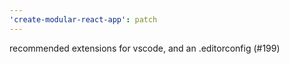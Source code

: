 ```yaml
---
'create-modular-react-app': patch
---
```


recommended extensions for vscode, and an .editorconfig (#199)

